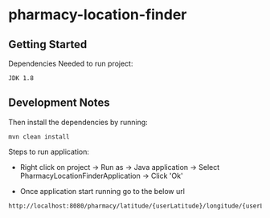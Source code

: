 # pharmacy-location-finder

## Getting Started

Dependencies Needed to run project:
```
JDK 1.8
```
## Development Notes
Then install the dependencies by running:
```
mvn clean install
```

Steps to run application:

- Right click on project -> Run as -> Java application -> Select PharmacyLocationFinderApplication -> Click 'Ok'

- Once application start running go to the below url

```sh
http://localhost:8080/pharmacy/latitude/{userLatitude}/longitude/{userLongitude}
```

